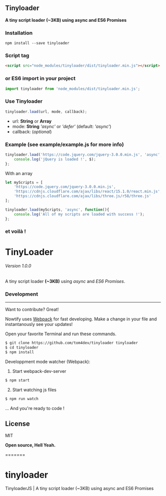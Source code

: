 

Tinyloader
------------
**A tiny script loader (~3KB) using async and ES6 Promises**

### Installation
    npm install --save tinyloader


### Script tag
```html   
<script src="node_modules/tinyloader/dist/tinyloader.min.js"></script>
```

### or ES6 import in your project
```javascript
import tinyloader from 'node_modules/dist/tinyloader.min.js';
```

### Use Tinyloader
```javascript
tinyloader.load(url, mode, callback);
```
* url: **String** or **Array**
* mode: **String** *'async'* or *'defer'* (default: *'async'*)
* callback: (*optional*)

### Example (see example/example.js for more info)
```javascript
tinyloader.load('https://code.jquery.com/jquery-3.0.0.min.js', 'async', function(){
    console.log('jQuery is loaded !', $);
};
```

With an array
```javascript
let myScripts = [
    'https://code.jquery.com/jquery-3.0.0.min.js',
    'https://cdnjs.cloudflare.com/ajax/libs/react/15.1.0/react.min.js',
    'https://cdnjs.cloudflare.com/ajax/libs/three.js/r58/three.js'
];

tinyloader.load(myScripts, 'async', function(){
    console.log('All of my scripts are loaded with success !');
};
```

### et voilà ! 



# TinyLoader
###### Version 1.0.0

A tiny script loader **(~3KB)** using *async* and *ES6 Promises*.



### Development
___
Want to contribute? Great!

Nowtify uses [Webpack](https://webpack.github.io/docs/) for fast developing.
Make a change in your file and instantanously see your updates!

Open your favorite Terminal and run these commands.

```sh
$ git clone https://github.com/tom4dev/tinyloader tinyloader
$ cd tinyloader
$ npm install
```

Developpment mode watcher (Webpack):

1. Start webpack-dev-server
```sh
$ npm start 
```
2. Start watching js files
```sh
$ npm run watch 
```

... And you're ready to code !


License
----

MIT


**Open source, Hell Yeah.**



 
=======
# tinyloader
TinyloaderJS | A tiny script loader (~3KB) using async and ES6 Promises 
